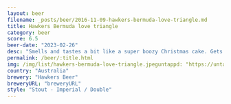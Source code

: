 ```yaml
---
layout: beer
filename: _posts/beer/2016-11-09-hawkers-bermuda-love-triangle.md
title: Hawkers Bermuda love triangle
category: beer
score: 6.5
beer-date: "2023-02-26"
desc: "Smells and tastes a bit like a super boozy Christmas cake. Gets a bit better but the rum is so strong it’s always hard. I think just too much for me"
permalink: /beer/:title.html
img: /img/list/hawkers-bermuda-love-triangle.jpeguntappd: "https://untappd.com/b/hawkers-beer-bermuda-love-triangle/5112866"
country: "Australia"
brewery: "Hawkers Beer"
breweryURL: "breweryURL"
style: "Stout - Imperial / Double"
---
```

